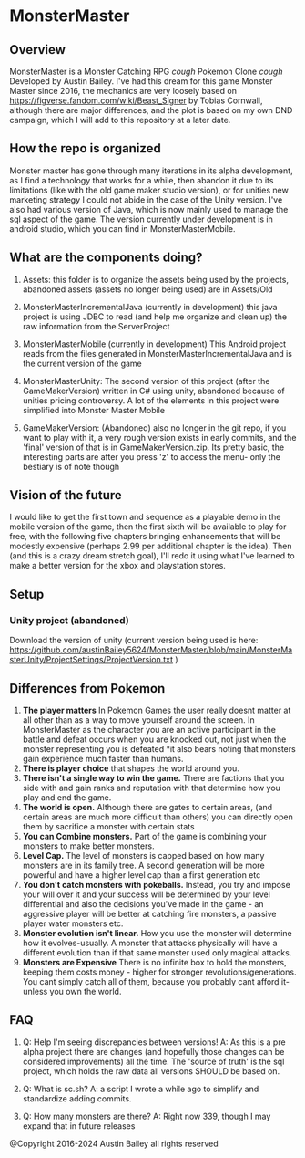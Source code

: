 # MonsterMaster
## Overview
MonsterMaster is a Monster Catching RPG *cough* Pokemon Clone *cough* Developed by Austin Bailey. I've had this dream for this game Monster Master since 2016, the mechanics are very loosely based on https://figverse.fandom.com/wiki/Beast_Signer by Tobias Cornwall, although there are major differences, and the plot is based on my own DND campaign, which I will add to this repository at a later date. 

## How the repo is organized

Monster master has gone through many iterations in its alpha development, as I find a technology that works for a while, then abandon it due to its limitations (like with the old game maker studio version), or for unities new marketing strategy I could not abide in the case of the Unity version. I've also had various version of Java, which is now mainly used to manage the sql aspect of the game. The version currently under development is in android studio, which you can find in MonsterMasterMobile.

## What are the components doing?

1. Assets: this folder is to organize the assets being used by the projects, abandoned assets (assets no longer being used) are in Assets/Old 

2. MonsterMasterIncrementalJava (currently in development) this java project is using JDBC to read (and help me organize and clean up) the raw information from the ServerProject

3. MonsterMasterMobile (currently in development) This Android project reads from the files generated in MonsterMasterIncrementalJava and is the current version of the game

4. MonsterMasterUnity: The second version of this project (after the GameMakerVersion) written in C# using unity, abandoned because of unities pricing controversy. A lot of the elements in this project were simplified into Monster Master Mobile

5. GameMakerVersion: (Abandoned) also no longer in the git repo, if you want to play with it, a very rough version exists in early commits, and the 'final' version of that is in GameMakerVersion.zip. Its pretty basic, the interesting parts are after you press 'z' to access the menu- only the bestiary is of note though

## Vision of the future 

I would like to get the first town and sequence as a playable demo in the mobile version of the game, then the first sixth will be available to play for free, with the following five chapters bringing enhancements that will be modestly expensive (perhaps 2.99 per additional chapter is the idea). Then (and this is a crazy dream stretch goal), I'll redo it using what I've learned to make a better version for the xbox and playstation stores.

## Setup

### Unity project (abandoned)

Download the version of unity (current version being used is here: https://github.com/austinBailey5624/MonsterMaster/blob/main/MonsterMasterUnity/ProjectSettings/ProjectVersion.txt )




## Differences from Pokemon
1. **The player matters** In Pokemon Games the user really doesnt matter at all other than as a way to move yourself around the screen. In MonsterMaster as the character you are an active participant in the battle and defeat occurs when you are knocked out, not just when the monster representing you is defeated *it also bears noting that monsters gain experience much faster than humans.
2. **There is player choice** that shapes the world around you.
3. **There isn't a single way to win the game.** There are factions that you side with and gain ranks and reputation with that determine how you play and end the game.
4. **The world is open.** Although there are gates to certain areas, (and certain areas are much more difficult than others) you can directly open them by sacrifice a monster with certain stats
5. **You can Combine monsters.** Part of the game is combining your monsters to make better monsters.
6. **Level Cap.** The level of monsters is capped based on how many monsters are in its family tree. A second generation will be more powerful and have a higher level cap than a first generation etc
7. **You don't catch monsters with pokeballs.** Instead, you try and impose your will over it and your success will be determined by your level differential and also the decisions you've made in the game - an aggressive player will be better at catching fire monsters, a passive player water monsters etc.
8. **Monster evolution isn't linear.** How you use the monster will determine how it evolves-usually. A monster that attacks physically will have a different evolution than if that same monster used only magical attacks.
9. **Monsters are Expensive** There is no infinite box to hold the monsters, keeping them costs money - higher for stronger revolutions/generations. You cant simply catch all of them, because you probably cant afford it-unless you own the world.

## FAQ

1. Q: Help I'm seeing discrepancies between versions! A: As this is a pre alpha project there are changes (and hopefully those changes can be considered improvements) all the time. The 'source of truth' is the sql project, which holds the raw data all versions SHOULD be based on.
  
2. Q: What is sc.sh? A: a script I wrote a while ago to simplify and standardize adding commits.

3. Q: How many monsters are there? A: Right now 339, though I may expand that in future releases

@Copyright 2016-2024 Austin Bailey all rights reserved